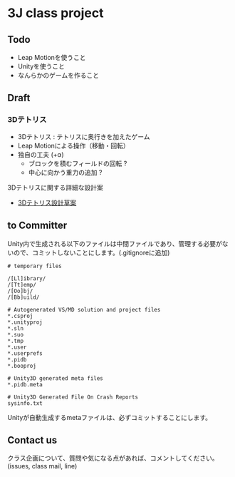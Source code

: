 
3J class project
================

Todo
----

- Leap Motionを使うこと
- Unityを使うこと
- なんらかのゲームを作ること

Draft
-----

### 3Dテトリス
- 3Dテトリス : テトリスに奥行きを加えたゲーム
- Leap Motionによる操作（移動・回転）
- 独自の工夫 (+α)
	- ブロックを積むフィールドの回転 ?
	- 中心に向かう重力の追加 ?

3Dテトリスに関する詳細な設計案
- [3Dテトリス設計草案](https://github.com/13J-Programmers/3J_class_project/blob/master/overview.md)
	

to Committer
------------

Unity内で生成される以下のファイルは中間ファイルであり、管理する必要がないので、コミットしないことにします。(.gitignoreに追加)
	
	# temporary files

	/[Ll]ibrary/
	/[Tt]emp/
	/[Oo]bj/
	/[Bb]uild/
	
	# Autogenerated VS/MD solution and project files
	*.csproj
	*.unityproj
	*.sln
	*.suo
	*.tmp
	*.user
	*.userprefs
	*.pidb
	*.booproj
	
	# Unity3D generated meta files
	*.pidb.meta
	
	# Unity3D Generated File On Crash Reports
	sysinfo.txt

Unityが自動生成するmetaファイルは、必ずコミットすることにします。

Contact us
----------

クラス企画について、質問や気になる点があれば、コメントしてください。(issues, class mail, line)


